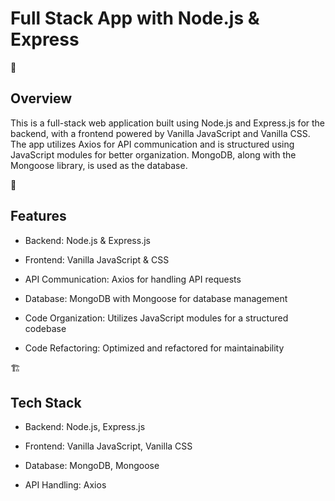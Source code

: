 <h1> Full Stack App with Node.js & Express </h1>

📌<h2> Overview </h2>

This is a full-stack web application built using Node.js and Express.js for the backend, with a frontend powered by Vanilla JavaScript and Vanilla CSS. The app utilizes Axios for API communication and is structured using JavaScript modules for better organization. MongoDB, along with the Mongoose library, is used as the database.

🚀<h2> Features </h2>

- Backend: Node.js & Express.js

- Frontend: Vanilla JavaScript & CSS

- API Communication: Axios for handling API requests

- Database: MongoDB with Mongoose for database management

- Code Organization: Utilizes JavaScript modules for a structured codebase

- Code Refactoring: Optimized and refactored for maintainability

🏗 <h2> Tech Stack </h2> 

- Backend: Node.js, Express.js

- Frontend: Vanilla JavaScript, Vanilla CSS

- Database: MongoDB, Mongoose

- API Handling: Axios
